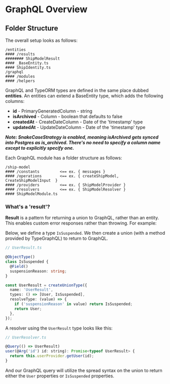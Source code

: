 # GraphQL Overview

## Folder Structure

The overall setup looks as follows:

```
/entities
#### /results
######## ShipModelResult
#### _BaseEntity.ts
#### ShipIdentity.ts
/graphql
#### /modules
#### /helpers
```
GraphQL and TypeORM types are defined in the same place dubbed **entities**. An entities can extend a BaseEntity type, which adds the following columns:

- **id** - PrimaryGeneratedColumn - string
- **isArchived** - Column - boolean that defaults to false
- **createdAt** - CreateDateColumn - Date of the 'timestamp' type
- **updatedAt** - UpdateDateColumn - Date of the 'timestamp' type

***Note: SnakeCaseStrategy is enabled, meaning isArchived gets synced into Postgres as is_archived. There's no need to specify a column name except to explicitly specify one.***

Each GraphQL module has a folder structure as follows:

```
/ship-model
#### /constants         <== ex. { messages }
#### /operations        <== ex. { createShipModel, CreateShipModelInput  }
#### /providers         <== ex. { ShipModelProvider }
#### /resolvers         <== ex. { ShipModelResolver }
#### ShipModelModule.ts
```

### What's a 'result'?

**Result** is a pattern for returning a union to GraphQL, rather than an entity. This enables custom error responses rather than throwing. For example:

Below, we define a type `IsSuspended`. We then create a union (with a method provided by TypeGraphQL) to return to GraphQL.

```typescript
// UserResult.ts

@ObjectType()
class IsSuspended {
  @Field()
  suspensionReason: string;
}

const UserResult = createUnionType({
  name: 'UserResult',
  types: () => [User, IsSuspended],
  resolveType: (value) => {
    if ('suspensionReason' in value) return IsSuspended;
    return User;
  },
});
```

A resolver using the `UserResult` type looks like this:

```javascript
// UserResolver.ts

@Query(() => UserResult)
user(@Arg('id') id: string): Promise<typeof UserResult> {
  return this.userProvider.getUser(id);
}
```

And our GraphQL query will utilize the spread syntax on the union to return either the `User` properties or `IsSuspended` properties.
